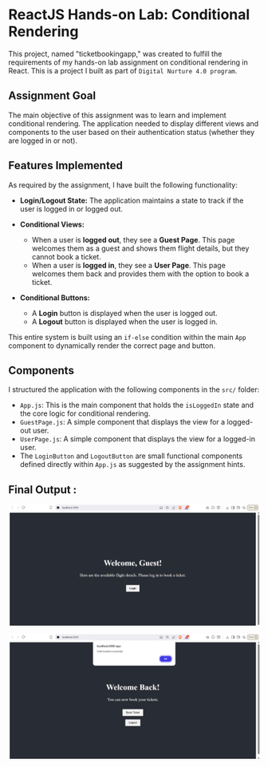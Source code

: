 # ReactJS Hands-on Lab: Conditional Rendering

This project, named "ticketbookingapp," was created to fulfill the requirements of my hands-on lab assignment on conditional rendering in React.
This is a project I built as part of `Digital Nurture 4.0 program`.

## Assignment Goal

The main objective of this assignment was to learn and implement conditional rendering. The application needed to display different views and components to the user based on their authentication status (whether they are logged in or not).

## Features Implemented

As required by the assignment, I have built the following functionality:

* **Login/Logout State:** The application maintains a state to track if the user is logged in or logged out.

* **Conditional Views:**
    * When a user is **logged out**, they see a **Guest Page**. This page welcomes them as a guest and shows them flight details, but they cannot book a ticket.
    * When a user is **logged in**, they see a **User Page**. This page welcomes them back and provides them with the option to book a ticket.

* **Conditional Buttons:**
    * A **Login** button is displayed when the user is logged out.
    * A **Logout** button is displayed when the user is logged in.

This entire system is built using an `if-else` condition within the main `App` component to dynamically render the correct page and button.

## Components

I structured the application with the following components in the `src/` folder:

* `App.js`: This is the main component that holds the `isLoggedIn` state and the core logic for conditional rendering.
* `GuestPage.js`: A simple component that displays the view for a logged-out user.
* `UserPage.js`: A simple component that displays the view for a logged-in user.
* The `LoginButton` and `LogoutButton` are small functional components defined directly within `App.js` as suggested by the assignment hints.

## Final Output :

![output](https://github.com/SudipSarkar1193/Digital-Nurture-4.0-JavaFSE/blob/main/Week7_React/12.%20ReactJS-HOL/ticketbookingapp/output_Screenshot/Screenshot%2001.png?raw=true)


![output](https://github.com/SudipSarkar1193/Digital-Nurture-4.0-JavaFSE/blob/main/Week7_React/12.%20ReactJS-HOL/ticketbookingapp/output_Screenshot/Screenshot%2002.png?raw=true)